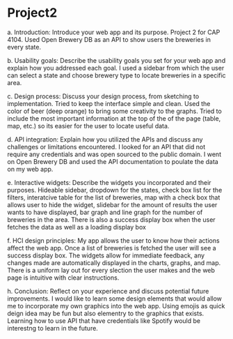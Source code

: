 # Project2

a. Introduction: Introduce your web app and its purpose.
Project 2 for CAP 4104. Used Open Brewery DB as an API to show users the breweries in every state. 

b. Usability goals: Describe the usability goals you set for your web app and explain how you addressed each goal.
I used a sidebar from which the user can select a state and choose brewery type to locate breweries in a specific area. 

c. Design process: Discuss your design process, from sketching to implementation.
Tried to keep the interface simple and clean. Used the color of beer (deep orange) to bring some creativity to the graphs. Tried to include the most important information at the 
top of the of the page (table, map, etc.) so its easier for the user to locate useful data. 

d. API integration: Explain how you utilized the APIs and discuss any challenges or limitations encountered.
I looked for an API that did not require any credentials and was open sourced to the public domain. I went on Open Brewery DB and used the API documentation
to poulate the data on my web app. 

e. Interactive widgets: Describe the widgets you incorporated and their purposes.
Hideable sidebar, dropdown for the states, check box list for the filters, interatcive table for the list of breweries, map with a check box that allows user to hide the widget, 
slidebar for the amount of results the user wants to have displayed, bar graph and line graph for the number of breweries in the area. There is also a success display box when the user fetches the data as well as a loading display box  

f. HCI design principles:
My app allows the user to know how their actions affect the web app. Once a list of breweries is fetched the user will see a success display box. The widgets allow for immediate feedback, any changes made are automatically displayed in the charts, graphs, and map. There is a uniform lay out for every slection the user makes and the 
web page is intuitive with clear instructions. 


h. Conclusion: Reflect on your experience and discuss potential future improvements.
I would like to learn some design elements that would allow me to incorporate my own graphics into the web app. 
Using emojis as quick deign idea may be fun but also elementry to the graphics that exists. Learning how to 
use API that have credentials like Spotify would be interestng to learn in the future. 
